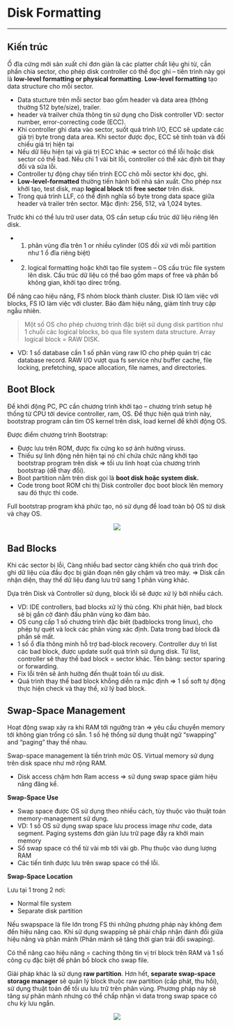 # Disk Formatting
---
## Kiến trúc
Ổ đĩa cứng mới sản xuất chỉ đơn giản là các platter chất liệu ghi từ, cần phần chia sector, cho phép disk controller có thể đọc ghi – tiền trình này gọi là __low-level formatting or physical formatting__.
__Low-level formatting__ tạo data structure cho mỗi sector.

- Data stucture trên mỗi sector bao gồm header và data area (thông thường 512 byte/size), trailer.
 - header và trailver chứa thông tin sử dụng cho Disk controller VD: sector number, error-correcting code (ECC).
- Khi controller ghi data vào sector, suốt quá trình I/O, ECC sẽ update các giá trị byte trong data area. Khi sector được đọc, ECC sẽ tính toán và đối chiếu giá trị hiện tại
 - Nếu dữ liệu hiện tại và giá trị ECC khác => sector có thể lỗi hoặc disk sector có thể bad. Nếu chỉ 1 vài bit lỗi, controller có thể xác định bit thay đổi và sửa lỗi.
 - Controller tự động chạy tiến trình ECC chõ mỗi sector khi đọc, ghi.
- __Low-level-formatted__ thường tiến hành bởi nhà sản xuất. Cho phép nsx khởi tạo, test disk, map __logical block__ tới __free sector__ trên disk.
- Trong quá trình LLF, có thể định nghĩa số byte trong data space giữa header và trailer trên sector. Mặc định: 256, 512, và 1,024 bytes.

Trước khi có thể lưu trữ user data, OS cần setup cấu trúc dữ liệu riêng lên disk.
+ 1) phân vùng đĩa trên 1 or nhiều cylinder (OS đối xử với mỗi partition như 1 ổ đĩa riêng biệt)
+ 2) logical formatting hoặc khởi tạo file system – OS cấu trúc file system lên disk. Cấu trúc dữ liệu có thể bao gồm maps of free và phân bố không gian, khởi tạo direc trống.

Để nâng cao hiệu năng, FS nhóm block thành cluster. Disk IO làm việc với blocks, FS IO làm việc với cluster. Bảo đảm hiệu năng, giảm tính truy cập ngẫu nhiên.
> Một số OS cho phép chương trình đặc biệt sử dụng disk partition như 1 chuỗi các logical blocks, bỏ qua file system data structure. Array logical block = RAW DISK.
 - VD: 1 số database cần 1 số phân vùng raw IO cho phép quản trị các database record. RAW I/O vượt qua fs service như buffer cache, file locking, prefetching, space allocation, file names, and directories.

## Boot Block
Để khởi động PC, PC cần chương trình khởi tạo – chương trình setup hệ thống từ CPU tới device controller, ram, OS. Để thực hiện quá trình này, bootstrap program cần tìm OS kernel trên disk, load kernel để khởi động OS.

Được điểm chương trình Bootstrap:
- Được lưu trên ROM, được fix cứng ko sợ ảnh hưởng viruss.
- Thiếu sự linh động nên hiện tại nó chỉ chứa chức năng khởi tạo bootstrap program trên disk => tối ưu linh hoạt của chương trình bootstrap (dễ thay đổi).
- Boot partition nằm trên disk gọi là __boot disk hoặc system disk.__
- Code trong boot ROM chi thị Disk controller đọc boot block lên memory sau đó thực thi code.

Full bootstrap program khá phức tạo, nó sử dụng để load toàn bộ OS từ disk và chạy OS.

<div style="text-align:center"> <img src=https://raw.githubusercontent.com/lacoski/khoa-luan/master/Hdd-SSD/PIC/disk-format-1.png></div>

## Bad Blocks
Khi các sector bị lỗi, Càng nhiều bad sector càng khiến cho quá trình đọc ghi dữ liệu của đầu đọc bị gián đoạn nên gây chậm và treo máy.
=> Disk cần nhận diện, thay thế dữ liệu đang lưu trữ sang 1 phân vùng khác.

Dựa trên Disk và Controller sử dụng, block lỗi sẽ được xử lý bởi nhiều cách.
- VD: IDE controllers, bad blocks xử lý thủ công. Khi phát hiện, bad block sẽ bị gắn cờ đánh đấu phân vùng ko đảm bảo.
- OS cung cấp 1 số chương trình đặc biêt (badblocks trong linux), cho phép tự quét và lock các phân vùng xác định. Data trong bad block đã phần sẽ mất.
- 1 số ổ đĩa thông minh hỗ trợ bad-block recovery. Controller duy trì list các bad block, được update suốt quá trình sử dụng disk. Từ list, controller sẽ thay thế bad block = sector khác. Tên bảng: sector sparing or forwarding.
- Fix lỗi trên sẽ ảnh hưởng đến thuật toán tối ưu disk.
- Quá trình thay thế bad block khỗng diễn ra mặc định => 1 số soft tự động thực hiện check và thay thế, xử lý bad block.

## Swap-Space Management
Hoạt động swap xảy ra khi RAM tới ngưỡng tràn => yêu cầu chuyển memory tới không gian trống có sẵn. 1 số hệ thống sử dụng thuật ngữ “swapping” and “paging” thay thế nhau.

Swap-space management là tiền trình mức OS. Virtual memory sử dụng trên disk space như mở rộng RAM.
- Disk access chậm hơn Ram access => sử dụng swap space giảm hiệu năng đăng kể.

__Swap-Space Use__
- Swap space được OS sử dụng theo nhiều cách, tùy thuộc vào thuật toán memory-management sử dụng.
- VD: 1 số OS sử dụng swap space lưu process image như code, data segment. Paging systems đơn giản lưu trữ page đẩy ra khởi main memory
- Số swap space có thể từ vài mb tới vài gb. Phụ thuộc vào dung lượng RAM
- Các tiến tình được lưu trên swap space có thể lỗi.

__Swap-Space Location__

Lưu tại 1 trong 2 nơi:
+ Normal file system
+ Separate disk partition

Nếu swapspace là file lớn trong FS thì những phương pháp này không đem đến hiệu năng cao.
Khi sử dụng swapping sẽ phải chấp nhận đánh đổi giữa hiệu năng và phân mảnh (Phân mảnh sẽ tăng thời gian trải đổi swaping).

Có thể nâng cao hiệu năng = caching thông tin vị trí block trên RAM và 1 số công cụ đặc biệt để phân bố block cho swap file.

Giải pháp khác là sử dụng __raw partition__. Hơn hết, __separate swap-space storage manager__ sẽ quản lý block thuộc raw partition (cấp phát, thu hồi), sử dụng thuật toán để tối ưu lưu trữ trên phân vùng. Phương pháp này sẽ tăng sự phân mảnh nhưng có thể chấp nhận vì data trong swap space có chu kỳ lưu ngắn.

<div style="text-align:center"> <img src=https://raw.githubusercontent.com/lacoski/khoa-luan/master/Hdd-SSD/PIC/disk-format-2.png></div>
